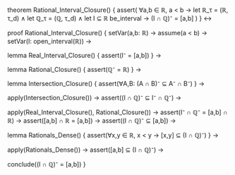 theorem Rational_Interval_Closure() {
  assert(
    ∀a,b ∈ ℝ, a < b →
    let ℝ_τ = (ℝ, τ_d) ∧
    let ℚ_τ = (ℚ, τ_d) ∧
    let I ⊆ ℝ be_interval →
    (I ∩ ℚ)⁻ = [a,b]
  )
} ↔

proof Rational_Interval_Closure() {
  setVar(a,b: ℝ) →
  assume(a < b) →
  setVar(I: open_interval(ℝ)) →
  
  lemma Real_Interval_Closure() {
    assert(I⁻ = [a,b])
  } →
  
  lemma Rational_Closure() {
    assert(ℚ⁻ = ℝ)
  } →
  
  lemma Intersection_Closure() {
    assert(∀A,B: (A ∩ B)⁻ ⊆ A⁻ ∩ B⁻)
  } →
  
  apply(Intersection_Closure()) →
  assert((I ∩ ℚ)⁻ ⊆ I⁻ ∩ ℚ⁻) →
  
  apply(Real_Interval_Closure(), Rational_Closure()) →
  assert(I⁻ ∩ ℚ⁻ = [a,b] ∩ ℝ) →
  assert([a,b] ∩ ℝ = [a,b]) →
  assert((I ∩ ℚ)⁻ ⊆ [a,b]) →
  
  lemma Rationals_Dense() {
    assert(∀x,y ∈ ℝ, x < y → [x,y] ⊆ (I ∩ ℚ)⁻)
  } →
  
  apply(Rationals_Dense()) →
  assert([a,b] ⊆ (I ∩ ℚ)⁻) →
  
  conclude((I ∩ ℚ)⁻ = [a,b])
}